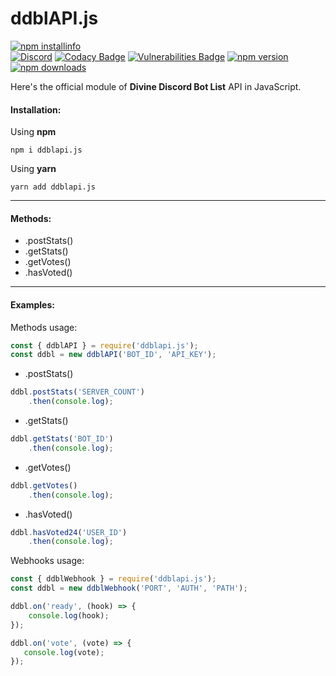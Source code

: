 # ddblAPI.js
[![npm installinfo](https://nodei.co/npm/ddblapi.js.png?downloads=true&stars=true)](https://www.npmjs.com/package/ddblapi.js)<br>
[![Discord](https://discordapp.com/api/guilds/454933217666007052/widget.png)](https://discord.gg/8b2YahE)
[![Codacy Badge](https://api.codacy.com/project/badge/Grade/4e138d2f45ee449bbc73b73d6a107fe2)](https://github.com/Sworder71/ddblAPI.js)
[![Vulnerabilities Badge](https://snyk.io/test/github/Sworder71/ddblAPI.js/badge.svg?targetFile=package.json)](https://github.com/Sworder71/ddblAPI.js)
[![npm version](https://img.shields.io/npm/v/ddblapi.js.svg?maxAge=3600)](https://www.npmjs.com/package/ddblapi.js)
[![npm downloads](https://img.shields.io/npm/dt/ddblapi.js.svg?maxAge=3600)](https://www.npmjs.com/package/ddblapi.js)

Here's the official module of **Divine Discord Bot List** API in JavaScript.
#### Installation:

Using **npm**

`npm i ddblapi.js`

Using **yarn**

`yarn add ddblapi.js`
<hr>

#### Methods:
- .postStats()
- .getStats()
- .getVotes()
- .hasVoted()
<hr>

#### Examples:

Methods usage:
```js
const { ddblAPI } = require('ddblapi.js');
const ddbl = new ddblAPI('BOT_ID', 'API_KEY');

```

- .postStats()
```js
ddbl.postStats('SERVER_COUNT')
    .then(console.log);
```

- .getStats()
```js
ddbl.getStats('BOT_ID')
    .then(console.log);
```

- .getVotes()
```js
ddbl.getVotes()
    .then(console.log);
```

- .hasVoted()
```js
ddbl.hasVoted24('USER_ID')
    .then(console.log);
```

Webhooks usage:
```js
const { ddblWebhook } = require('ddblapi.js');
const ddbl = new ddblWebhook('PORT', 'AUTH', 'PATH');

ddbl.on('ready', (hook) => {
    console.log(hook);
});

ddbl.on('vote', (vote) => {
   console.log(vote);
});
```
